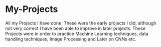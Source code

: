 # My-Projects

All my Projects I have done. 
These were the early projects I did, although not very correct I have been able to improve in later projects. 
These Projects were in order to practice Machine Learning techniques, data handling techniques, Image Processing and Later on CNNs etc.
